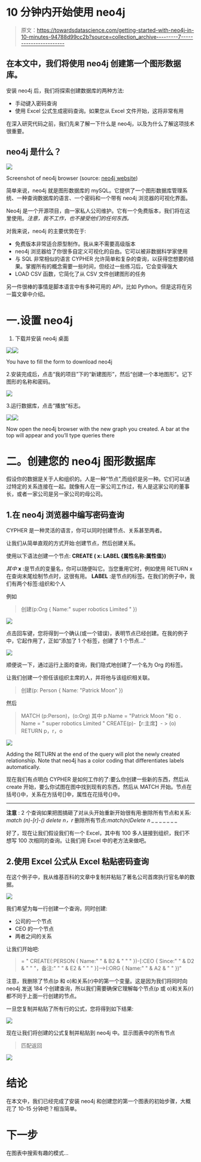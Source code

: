# 10 分钟内开始使用 neo4j

> 原文：<https://towardsdatascience.com/getting-started-with-neo4j-in-10-minutes-94788d99cc2b?source=collection_archive---------7----------------------->

## 在本文中，我们将使用 neo4j 创建第一个图形数据库。
安装 neo4j 后，我们将探索创建数据库的两种方法:

*   手动键入密码查询
*   使用 Excel 公式生成密码查询。如果您从 Excel 文件开始，这将非常有用

在深入研究代码之前，我们先来了解一下什么是 neo4j，以及为什么了解这项技术很重要。

## neo4j 是什么？

![](img/409719f44eae285b8d3971d4fa3fb067.png)

Screenshot of neo4j browser (source: [neo4j website](https://neo4j.com/graph-visualization-neo4j/))

简单来说，neo4j 就是图形数据库的 mySQL。它提供了一个图形数据库管理系统、一种查询数据库的语言、一个密码和一个带有 neo4j 浏览器的可视化界面。

Neo4j 是一个开源项目，由一家私人公司维护。它有一个免费版本，我们将在这里使用。*注意，我不工作，也不接受他们的任何东西。*

对我来说，neo4j 的主要优势在于:

*   免费版本非常适合原型制作。我从来不需要高级版本
*   neo4j 浏览器给了你很多自定义可视化的自由。它可以被非数据科学家使用
*   与 SQL 非常相似的语言 CYPHER 允许简单和复杂的查询，以获得您想要的结果。掌握所有的概念需要一些时间，但经过一些练习后，它会变得强大
*   LOAD CSV 函数，它简化了从 CSV 文件创建图形的任务

另一件很棒的事情是脚本语言中有多种可用的 API，比如 Python。但是这将在另一篇文章中介绍。

# 一.设置 neo4j

1.  下载并安装 neo4j 桌面

![](img/f3e97e304b7593499ba3ddac84feb6df.png)![](img/ef60cb797751fc5ac04637588710b74e.png)

You have to fill the form to download neo4j

2.安装完成后，点击“我的项目”下的“新建图形”，然后“创建一个本地图形”。记下图形的名称和密码。

![](img/1cf5cec37554a98cb61acd956d3df2d2.png)

3.运行数据库，点击“播放”标志。

![](img/451f81799b61f5f134a1412b1da4d4fe.png)![](img/7f57fb0fc99d8fd6a851772a91235b04.png)

Now open the neo4j browser with the new graph you created. A bar at the top will appear and you’ll type queries there

# 二。创建您的 neo4j 图形数据库

假设你的数据是关于人和组织的。人是一种“节点”,而组织是另一种。它们可以通过特定的关系连接在一起。就像有人在一家公司工作过，有人是这家公司的董事长，或者一家公司是另一家公司的母公司。

## 1.在 neo4j 浏览器中编写密码查询

CYPHER 是一种灵活的语言，你可以同时创建节点、关系甚至两者。

让我们从简单直观的方式开始:创建节点，然后创建关系。

使用以下语法创建一个节点:
**CREATE ( x: LABEL {属性名称:属性值})**

*其中* **x** :是节点的变量名，你可以随便叫它。当您重用它时，例如使用 RETURN x 在查询末尾绘制节点时，这很有用。
**LABEL** :是节点的标签。在我们的例子中，我们有两个标签:组织和个人

例如

> 创建(p:Org { Name:" super robotics Limited " })

![](img/eaa12e6b282f2c52055cc6cfe9f486d5.png)

点击回车键，您将得到一个确认(或一个错误)，表明节点已经创建。在我的例子中，它起作用了，正如“添加了 1 个标签，创建了 1 个节点…”

![](img/22c22cce4979e55dbf087f65f72cc292.png)

顺便说一下，通过运行上面的查询，我们隐式地创建了一个名为 Org 的标签。

让我们创建一个担任该组织主席的人，并将他与该组织相关联。

> 创建(p: Person { Name: "Patrick Moon" })

然后

> MATCH (p:Person)，(o:Org)
> 其中 p.Name = "Patrick Moon "和 o . Name = " super robotics Limited "
> CREATE(p)-【r:主席】- > (o)
> RETURN p，r，o

![](img/6b1a3049119d8356cc1d1f342943a77b.png)

Adding the RETURN at the end of the query will plot the newly created relationship. Note that neo4j has a color coding that differentiates labels automatically.

现在我们有点明白 CYPHER 是如何工作的了:要么你创建一些新的东西，然后从 create 开始，要么你试图在图中找到现有的东西，然后从 MATCH 开始。节点在括号()中，关系在方括号[]中，属性在花括号{}中。

____
**注意** : 2 个查询如果把图搞砸了对从头开始重新开始很有用:删除所有节点和关系: *match (n)-[r]-() delete n，r* 删除所有节点:*match(n)Delete n
_ _ _ _ _ _ _*

好了，现在让我们假设我们有一个 Excel，其中有 100 多人链接到组织，我们不想写 100 次相同的查询。让我们用 Excel 中的老方法来做吧。

## 2.使用 Excel 公式从 Excel 粘贴密码查询

在这个例子中，我从维基百科的文章中复制并粘贴了著名公司首席执行官名单的数据。

![](img/d7ac7deae75732ce987d440ed2491c4b.png)

我们希望为每一行创建一个查询，同时创建:

*   公司的一个节点
*   CEO 的一个节点
*   两者之间的关系

让我们开始吧:

> = " CREATE(:PERSON { Name:" " & B2 & " " " })-[:CEO { Since:" " & D2 & " " "，备注:" " " & E2 & " " " }]-->(:ORG { Name:" " & A2 & " " })"

注意，我删除了节点(p 和 o)和关系(r)中的第一个变量。这是因为我们将同时向 neo4j 发送 184 个创建查询，所以我们需要确保它理解每个节点(p 或 o)和关系(r)都不同于上面一行创建的节点。

一旦您复制并粘贴了所有行的公式，您将得到如下结果:

![](img/fee3cd5e449cc41b3cea21127f83ff13.png)

现在让我们将创建的公式复制并粘贴到 neo4j 中。显示图表中的所有节点

> 匹配返回

![](img/e0a37d653c9e94613d5bb627a7dac9d3.png)

# 结论

在本文中，我们已经完成了安装 neo4j 和创建您的第一个图表的初始步骤，大概花了 10-15 分钟吧？相当简单。

# 下一步

在图表中搜索有趣的模式…